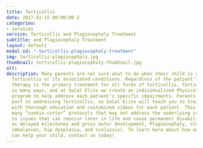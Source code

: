```yaml
---
title: Torticollis
date: 2017-01-15 00:00:00 Z
categories:
- services
service: Torticollis and Plagiocephaly Treatment
subtitle: and Plagiocephaly Treatment
layout: default
modal-id: "-torticollis-plagiocephaly-treatment"
img: torticollis-plagiocephaly.jpg
thumbnail: torticollis-plagiocephaly-thumbnail.jpg
alt: 
description: Many parents are not sure what to do when their child is diagnosed with
  Torticollis or its associated conditions. Regardless of the patient’s age, physical
  therapy is the primary treatment for all forms of torticollis. Torticollis can present
  in many ways, and at SoCal Elite we create an individualized Physical Therapy treatment
  program to help address each patient’s specific impairments. Parents play a big
  part in addressing Torticollis, so SoCal Elite will teach you to treat you child
  with thorough education and customized videos for each patient. This differs from
  many “cookie-cutter” protocols that may not address the underlying cause, leading
  to issues that can reoccur later in life and cause permanent disabilities (such
  as delayed milestones and gross motor development, Plagiocephaly, strength and muscular
  imbalances, hip dysplasia, and scoliosis). To learn more about how our treatments
  can help your child, contact us today!
---
```


